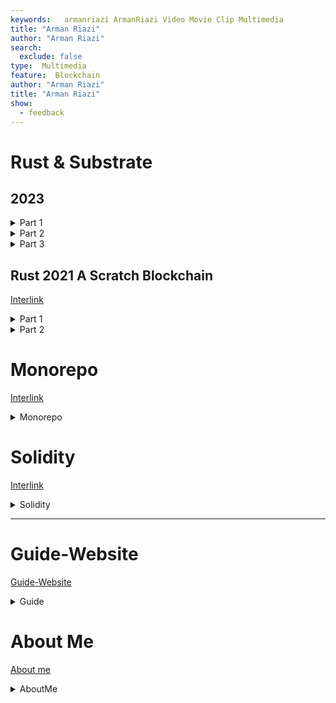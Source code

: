 ```yaml
---
keywords:   armanriazi ArmanRiazi Video Movie Clip Multimedia
title: "Arman Riazi"
author: "Arman Riazi"
search:
  exclude: false
type:  Multimedia
feature:  Blockchain
author: "Arman Riazi"
title: "Arman Riazi"
show:
  - feedback
---
```


# Rust & Substrate
## 2023

<details>
<summary>Part 1</summary>
<iframe width="900" height="506" src="https://www.youtube.com/embed/1GAxb4WvuSA" title="YouTube video player" frameborder="0" allow="accelerometer; autoplay; clipboard-write; encrypted-media; gyroscope; picture-in-picture" allowfullscreen></iframe>
</details>

<details>
<summary>Part 2</summary>
<iframe width="900" height="506" src="https://www.youtube.com/embed/s1pJ0hip9s4" title="YouTube video player" frameborder="0" allow="accelerometer; autoplay; clipboard-write; encrypted-media; gyroscope; picture-in-picture" allowfullscreen></iframe>
</details>

<details>
<summary>Part 3</summary>
<iframe width="900" height="506" src="https://www.youtube.com/embed/BjrLAb5ZFEs" title="YouTube video player" frameborder="0" allow="accelerometer; autoplay; clipboard-write; encrypted-media; gyroscope; picture-in-picture" allowfullscreen></iframe>
</details>

## Rust 2021 A Scratch Blockchain

[Interlink](../public/programming/rust/rust-scratch-blockchain.md)

<details>
<summary>Part 1</summary>
[Interlink](../public/programming/rust/rust-scratch-blockchain.md)
<iframe width="975" height="506" src="https://www.youtube.com/embed/hiYHzmqn6MY" title="YouTube video player" frameborder="0" allow="accelerometer; autoplay; clipboard-write; encrypted-media; gyroscope; picture-in-picture" allowfullscreen></iframe>
</details>

<details>
<summary>Part 2</summary>
<iframe width="975" height="506" src="https://www.youtube.com/embed/gK0dFhtbB-M" title="YouTube video player" frameborder="0" allow="accelerometer; autoplay; clipboard-write; encrypted-media; gyroscope; picture-in-picture" allowfullscreen></iframe>
</details>

# Monorepo

[Interlink](../public/programming/monorepo/monorepo.md)

<details>
<summary>Monorepo</summary>
<iframe width="900" height="506" src="https://www.youtube.com/embed/y_Opgb-eFU0" title="YouTube video player" frameborder="0" allow="accelerometer; autoplay; clipboard-write; encrypted-media; gyroscope; picture-in-picture" allowfullscreen></iframe>
</details>

# Solidity

[Interlink](blockchain/Solidity.md)

<details>
<summary>Solidity</summary>
<iframe width="967" height="506" src="https://www.youtube.com/embed/iPtStz3uIGA" title="YouTube video player" frameborder="0" allow="accelerometer; autoplay; clipboard-write; encrypted-media; gyroscope; picture-in-picture" allowfullscreen></iframe>
</details>

---

# Guide-Website

[Guide-Website](../public/other/guide-website.md)

<details>
<summary>Guide</summary>
<iframe width="975" height="506" src="https://www.youtube.com/embed/mbC6H8IE0d8" title="YouTube video player" frameborder="0" allow="accelerometer; autoplay; clipboard-write; encrypted-media; gyroscope; picture-in-picture" allowfullscreen></iframe>
</details>

# About Me

[About me](../about.md)

<details>
<summary>AboutMe</summary>
<iframe width="916" height="515" src="https://www.youtube.com/embed/1EK0OnvpOgQ" title="Arman Riazi" frameborder="0" allow="accelerometer; autoplay; clipboard-write; encrypted-media; gyroscope; picture-in-picture; web-share" allowfullscreen></iframe>
</details>
